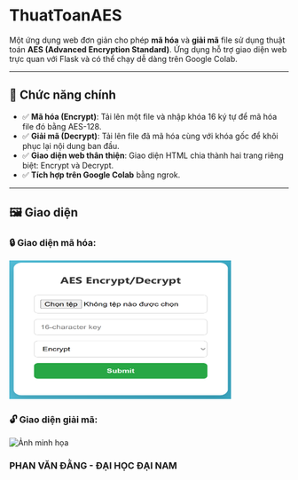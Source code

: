 # ThuatToanAES
Một ứng dụng web đơn giản cho phép **mã hóa** và **giải mã** file sử dụng thuật toán **AES (Advanced Encryption Standard)**. Ứng dụng hỗ trợ giao diện web trực quan với Flask và có thể chạy dễ dàng trên Google Colab.

---

## 🚀 Chức năng chính

- ✅ **Mã hóa (Encrypt)**: Tải lên một file và nhập khóa 16 ký tự để mã hóa file đó bằng AES-128.
- ✅ **Giải mã (Decrypt)**: Tải lên file đã mã hóa cùng với khóa gốc để khôi phục lại nội dung ban đầu.
- ✅ **Giao diện web thân thiện**: Giao diện HTML chia thành hai trang riêng biệt: Encrypt và Decrypt.
- ✅ **Tích hợp trên Google Colab** bằng ngrok.

---

## 🖼️ Giao diện

### 🔒 Giao diện mã hóa:

<img src="MaHoa.png" alt="Ảnh minh họa" width="400" height="250">

### 🔓 Giao diện giải mã:

<img src="GiaiMa.png.png" alt="Ảnh minh họa" width="400" height="250">

### PHAN VĂN ĐẰNG - ĐẠI HỌC ĐẠI NAM

